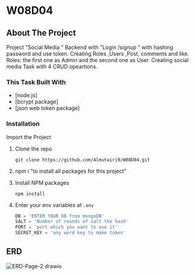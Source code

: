 # W08D04

## About The Project

Project "Social Media " Backend with "Login /signup " with hashing password and use token.
Creating Roles ,Users ,Post, comments and like.
Roles: the first one as Admin and the second one as User.
Creating social media Task with 4 CRUD opeartions.


### This Task Built With

* [node.js]
* [bcrypt package]
* [json web token package] 


### Installation

Import the Project


1. Clone the repo
   ```
   git clone https://github.com/Almutairi9/W08D04.git 
   ```
2. npm i "to install all packages for this project"

3. Install NPM packages
   ```
   npm install
   ```
4. Enter your env variables at `.env`
   ```js
   DB = 'ENTER YOUR DB from mongoDB'
   SALT = 'Number of rounds of salt the hash'
   PORT = 'port which you want to use it'
   SECRET_KEY = 'any word key to make token'
   ```
## ERD 

![ERD-Page-2 drawio](https://user-images.githubusercontent.com/92248041/145275527-6eced870-dc15-41bd-a7e9-cdbcc8181cbb.png)
